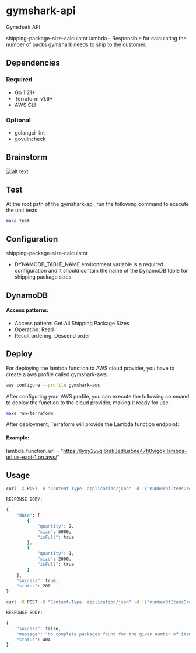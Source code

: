 # gymshark-api

Gymshark API

shipping-package-size-calculator lambda - Responsible for calculating the number of packs gymshark needs to ship to the customer.

## Dependencies

### Required
* Go 1.21+
* Terraform v1.6+
* AWS CLI

### Optional
* golangci-lint
* govulncheck

## Brainstorm
![alt text](https://i.ibb.co/Kqm61bF/gymshark-api-brainstorm.png)

## Test
At the root path of the gymshark-api, run the following command to execute the unit tests
```bash
make test
```
## Configuration

shipping-package-size-calculator
* DYNAMODB_TABLE_NAME environment variable is a required configuration and it should contain the name of the DynamoDB table for shipping package sizes.

## DynamoDB

#### Access patterns:

* Access pattern: Get All Shipping Package Sizes
* Operation: Read
* Result ordering: Descend order

## Deploy
For deploying the lambda function to AWS cloud provider, you have to create a aws profile called gymshark-aws.

```bash
aws configure --profile gymshark-aws
```

After configuring your AWS profile, you can execute the following command to deploy the function to the cloud provider, making it ready for use.

```bash
make run-terraform
```

After deployment, Terraform will provide the Lambda function endpoint:

#### Example:
lambda_function_url = "https://lyqy2yvqi6rak3edlus5ne47fi0vigqk.lambda-url.us-east-1.on.aws/"



## Usage

```bash
curl -X POST -H "Content-Type: application/json" -d '{"numberOfItemsOrdered": 12001}' https://lyqy2yvqi6rak3edlus5ne47fi0vigqk.lambda-url.us-east-1.on.aws/

RESPONSE BODY:

{
    "data": [
        {
            "quantity": 2,
            "size": 5000,
            "isFull": true
        },
        {
            "quantity": 1,
            "size": 2000,
            "isFull": true
        }
    ],
    "success": true,
    "status": 200
}

curl -X POST -H "Content-Type: application/json" -d '{"numberOfItemsOrdered": 2}' https://lyqy2yvqi6rak3edlus5ne47fi0vigqk.lambda-url.us-east-1.on.aws/

RESPONSE BODY:

{
    "success": false,
    "message": "No complete packages found for the given number of items",
    "status": 404
}
```
